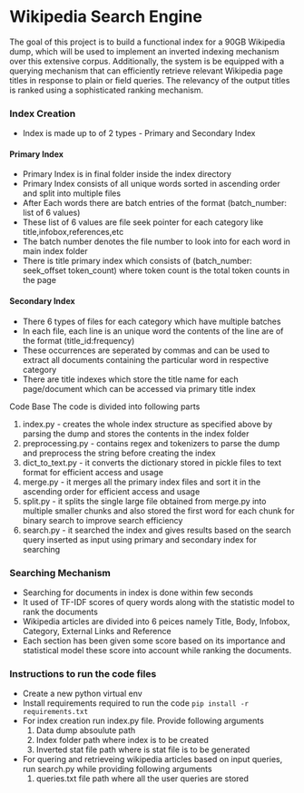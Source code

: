 # Wikipedia Search Engine

The goal of this project is to build a functional index for a 90GB Wikipedia dump, which will be used to implement an inverted indexing mechanism over this extensive corpus. Additionally, the system is be equipped with a querying mechanism that can efficiently retrieve relevant Wikipedia page titles in response to plain or field queries. The relevancy of the output titles is ranked using a sophisticated ranking mechanism.



### Index Creation
- Index is made up to of 2 types - Primary and Secondary Index

#### Primary Index
- Primary Index is in final folder inside the index directory
- Primary Index consists of all unique words sorted in ascending order and split into multiple files
- After Each words there are batch entries of the format (batch_number: list of 6 values)
- These list of 6 values are file seek pointer for each category like title,infobox,references,etc
- The batch number denotes the file number to look into for each word in main index folder
- There is title primary index which consists of (batch_number: seek_offset token_count) where token count is the total token counts in the page

#### Secondary Index
- There 6 types of files for each category which have multiple batches
- In each file, each line is an unique word the contents of the line are of the format (title_id:frequency)
- These occurrences are seperated by commas and can be used to extract all documents containing the particular word in respective category
- There are title indexes which store the title name for each page/document which can be accessed via primary title index


Code Base
The code is divided into following parts
1. index.py - creates the whole index structure as specified above by parsing the dump and stores the contents in the index folder
2. preprocessing.py - contains regex and tokenizers to parse the dump and preprocess the string before creating the index
3. dict_to_text.py - it converts the dictionary stored in pickle files to text format for efficient access and usage
4. merge.py - it merges all the primary index files and sort it in the ascending order for efficient access and usage
5. split.py - it splits the single large file obtained from merge.py into multiple smaller chunks and also stored the first word for each chunk for binary search to improve search efficiency
6. search.py - it searched the index and gives results based on the search query inserted as input using primary and secondary index for searching

### Searching Mechanism
- Searching for documents in index is done within few seconds
- It used of TF-IDF scores of query words along with the statistic model to rank the documents
- Wikipedia articles are divided into 6 peices namely Title, Body, Infobox, Category, External Links and Reference 
- Each section has been given some score based on its importance and statistical model these score into account while ranking the documents.


### Instructions to run the code files
- Create a new python virtual env
- Install requirements required to run the code
`pip install -r requirements.txt`
- For index creation run index.py file. Provide following arguments
    1. Data dump absoulute path
    2. Index folder path where index is to be created
    3. Inverted stat file path where is stat file is to be generated
- For quering and retrieveing wikipedia articles based on input queries, run search.py while providing following arguments
    1. queries.txt file path where all the user queries are stored